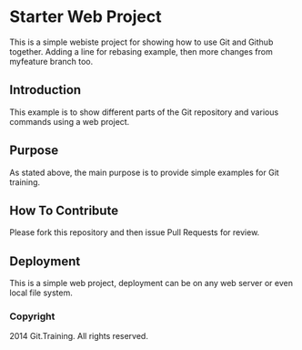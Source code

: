 # Starter Web Project

This is a simple webiste project for
showing how to use Git and Github together.
Adding a line for rebasing example, then more changes from myfeature branch too.

## Introduction

This example is to show different parts
of the Git repository and various commands
using a web project.

## Purpose

As stated above, the main purpose is to
provide simple examples for Git training.

## How To Contribute

Please fork this repository and then issue Pull Requests for
review.

## Deployment

This is a simple web project, deployment
can be on any web server or even local
file system.

### Copyright

2014 Git.Training. All rights reserved.
